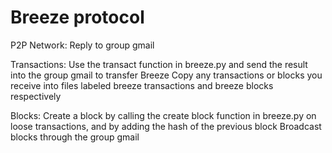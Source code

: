 # Breeze protocol 

P2P Network:
    Reply to group gmail

Transactions:
    Use the transact function in breeze.py and send the result into the group gmail to transfer Breeze
    Copy any transactions or blocks you receive into files labeled breeze transactions and breeze blocks respectively

Blocks: 
    Create a block by calling the create block function in breeze.py on loose transactions, and by adding the hash of the previous block
    Broadcast blocks through the group gmail
